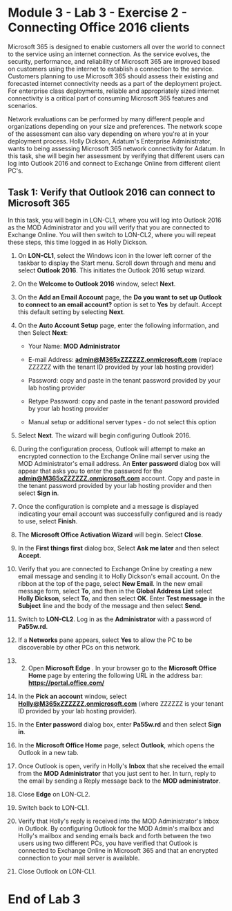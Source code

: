 # Module 3 - Lab 3 - Exercise 2 - Connecting Office 2016 clients

Microsoft 365 is designed to enable customers all over the world to connect to the service using an internet connection. As the service evolves, the security, performance, and reliability of Microsoft 365 are improved based on customers using the internet to establish a connection to the service. Customers planning to use Microsoft 365 should assess their existing and forecasted internet connectivity needs as a part of the deployment project. For enterprise class deployments, reliable and appropriately sized internet connectivity is a critical part of consuming Microsoft 365 features and scenarios.

Network evaluations can be performed by many different people and organizations depending on your size and preferences. The network scope of the assessment can also vary depending on where you're at in your deployment process. Holly Dickson, Adatum's Enterprise Administrator, wants to being assessing Microsoft 365 network connectivity for Adatum. In this task, she will begin her assessment by verifying that different users can log into Outlook 2016 and connect to Exchange Online from different client PC's.


## Task 1: Verify that Outlook 2016 can connect to Microsoft 365

In this task, you will begin in LON-CL1, where you will log into Outlook 2016 as the MOD Administrator and you will verify that you are connected to Exchange Online. You will then switch to LON-CL2, where you will repeat these steps, this time logged in as Holly Dickson. 

1. On **LON-CL1**, select the Windows icon in the lower left corner of the taskbar to display the Start menu. Scroll down through and menu and select **Outlook 2016**. This initiates the Outlook 2016 setup wizard.

2. On the **Welcome to Outlook 2016** window, select **Next**.

3. On the **Add an Email Account** page, the **Do you want to set up Outlook to connect to an email account?** option is set to **Yes** by default. Accept this default setting by selecting **Next**. 

4. On the **Auto Account Setup** page, enter the following information, and then Select **Next**:

	- Your Name: **MOD Administrator**

	- E-mail Address: **admin@M365xZZZZZZ.onmicrosoft.com** (replace ZZZZZZ with the tenant ID provided by your lab hosting provider) 

	- Password: copy and paste in the tenant password provided by your lab hosting provider

	- Retype Password: copy and paste in the tenant password provided by your lab hosting provider

	- Manual setup or additional server types - do not select this option

5. Select **Next**. The wizard will begin configuring Outlook 2016. 

6. During the configuration process, Outlook will attempt to make an encrypted connection to the Exchange Online mail server using the MOD Administrator's email address. An **Enter password** dialog box will appear that asks you to enter the password for the **admin@M365xZZZZZZ.onmicrosoft.com** account. Copy and paste in the tenant password provided by your lab hosting provider and then select **Sign in**. 

7. Once the configuration is complete and a message is displayed indicating your email account was successfully configured and is ready to use, select **Finish**.

8. The **Microsoft Office Activation Wizard** will begin. Select **Close**.

9. In the **First things first** dialog box, Select **Ask me later** and then select **Accept**. 

10. Verify that you are connected to Exchange Online by creating a new email message and sending it to Holly Dickson's email account. On the ribbon at the top of the page, select **New Email**. In the new email message form, select **To**, and then in the **Global Address List** select **Holly Dickson**, select **To**, and then select **OK**. Enter **Test message** in the **Subject** line and the body of the message and then select **Send**.

11. Switch to **LON-CL2**. Log in as the **Administrator** with a password of **Pa55w.rd**.

12. If a **Networks** pane appears, select **Yes** to allow the PC to be discoverable by other PCs on this network. 

13. 2. Open **Microsoft Edge** . In your browser go to the **Microsoft Office Home** page by entering the following URL in the address bar: **https://portal.office.com/** 

14. In the **Pick an account** window, select **Holly@M365xZZZZZZ.onmicrosoft.com** (where ZZZZZZ is your tenant ID provided by your lab hosting provider).

15. In the **Enter password** dialog box, enter **Pa55w.rd** and then select **Sign in**.

16. In the **Microsoft Office Home** page, select **Outlook**, which opens the Outlook in a new tab. 

17. Once Outlook is  open, verify in Holly's **Inbox** that she received the email from the **MOD Administrator** that you just sent to her. In turn, reply to the email by sending a Reply message back to the **MOD administrator**.

18. Close **Edge** on LON-CL2.

19. Switch back to LON-CL1.

20. Verify that Holly's reply is received into the MOD Administrator's Inbox in Outlook. By configuring Outlook for the MOD Admin's mailbox and Holly's mailbox and sending emails back and forth between the two users using two different PCs, you have verified that Outlook is connected to Exchange Online in Microsoft 365 and that an encrypted connection to your mail server is available.

21. Close Outlook on LON-CL1.


# End of Lab 3